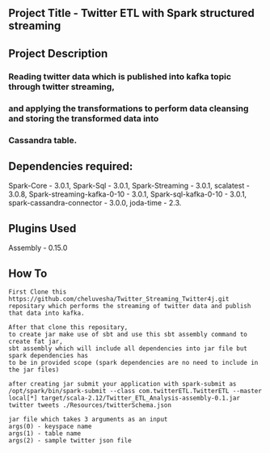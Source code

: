 ## Project Title - Twitter ETL with Spark structured streaming

## Project Description 

### Reading twitter data which is published into kafka topic through twitter streaming,
### and applying the transformations to perform data cleansing and storing the transformed data into
### Cassandra table.

## Dependencies required:

Spark-Core - 3.0.1,
Spark-Sql - 3.0.1,
Spark-Streaming - 3.0.1,
scalatest - 3.0.8,
Spark-streaming-kafka-0-10 - 3.0.1,
Spark-sql-kafka-0-10 - 3.0.1,
spark-cassandra-connector - 3.0.0, 
joda-time - 2.3.

## Plugins Used

Assembly - 0.15.0

## How To 

    First Clone this https://github.com/cheluvesha/Twitter_Streaming_Twitter4j.git
    repositary which performs the streaming of twitter data and publish that data into kafka.
    
    After that clone this repositary,
    to create jar make use of sbt and use this sbt assembly command to create fat jar, 
    sbt assembly which will include all dependencies into jar file but spark dependencies has 
    to be in provided scope (spark dependencies are no need to include in the jar files)

    after creating jar submit your application with spark-submit as
    /opt/spark/bin/spark-submit --class com.twitterETL.TwitterETL --master local[*] target/scala-2.12/Twitter_ETL_Analysis-assembly-0.1.jar 
    twitter tweets ./Resources/twitterSchema.json
    
    jar file which takes 3 arguments as an input
    args(0) - keyspace name
    args(1) - table name
    args(2) - sample twitter json file 
     